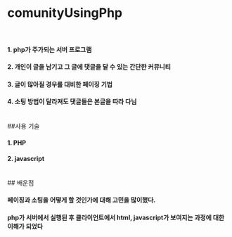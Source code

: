  comunityUsingPhp
============
<br>
<h4> 1. php가 주가되는 서버 프로그램</h4>
<h4> 2. 개인이 글을 남기고 그 글에 댓글을 달 수 있는 간단한 커뮤니티 </h4>
<h4> 3. 글이 많아질 경우를 대비한 페이징 기법 </h4>
<h4> 4. 소팅 방법이 달라져도 댓글들은 본글을 따라 다님</h4>
<br>
##사용 기술
<h4> 1. PHP </h4>
<h4> 2. javascript </h4>
<br>
## 배운점
<h4> 페이징과 소팅을 어떻게 할 것인가에 대해 고민을 많이했다. </h4>
<h4> php가 서버에서 실행된 후 클라이언트에서 html, javascript가 보여지는 과정에 대한 이해가 되었다 </h4>
